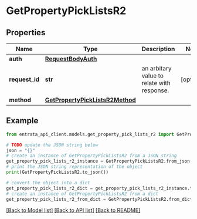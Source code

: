 # GetPropertyPickListsR2


## Properties

Name | Type | Description | Notes
------------ | ------------- | ------------- | -------------
**auth** | [**RequestBodyAuth**](RequestBodyAuth.md) |  | 
**request_id** | **str** | an arbitary value to relate with response. | [optional] 
**method** | [**GetPropertyPickListsR2Method**](GetPropertyPickListsR2Method.md) |  | 

## Example

```python
from entrata_api_client.models.get_property_pick_lists_r2 import GetPropertyPickListsR2

# TODO update the JSON string below
json = "{}"
# create an instance of GetPropertyPickListsR2 from a JSON string
get_property_pick_lists_r2_instance = GetPropertyPickListsR2.from_json(json)
# print the JSON string representation of the object
print(GetPropertyPickListsR2.to_json())

# convert the object into a dict
get_property_pick_lists_r2_dict = get_property_pick_lists_r2_instance.to_dict()
# create an instance of GetPropertyPickListsR2 from a dict
get_property_pick_lists_r2_from_dict = GetPropertyPickListsR2.from_dict(get_property_pick_lists_r2_dict)
```
[[Back to Model list]](../README.md#documentation-for-models) [[Back to API list]](../README.md#documentation-for-api-endpoints) [[Back to README]](../README.md)


